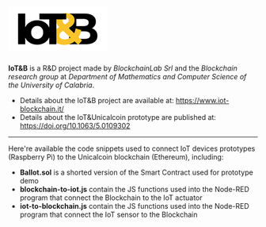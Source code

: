 # <img src="iotb-logo.png" alt="IoT&B">

**IoT&B** is a R&D project made by *BlockchainLab Srl* and the *Blockchain research group* at *Department of Mathematics and Computer Science of the University of Calabria*. 

* Details about the IoT&B project are available at: https://www.iot-blockchain.it/  
* Details about the IoT&Unicalcoin prototype are published at: https://doi.org/10.1063/5.0109302  

---

Here're available the code snippets used to connect IoT devices prototypes (Raspberry Pi) to the Unicalcoin blockchain (Ethereum), including:

 * **Ballot.sol** is a shorted version of the Smart Contract used for prototype demo
 * **blockchain-to-iot.js** contain the JS functions used into the Node-RED program that connect the Blockchain to the IoT actuator
 * **iot-to-blockchain.js** contain the JS functions used into the Node-RED program that connect the IoT sensor to the Blockchain 
